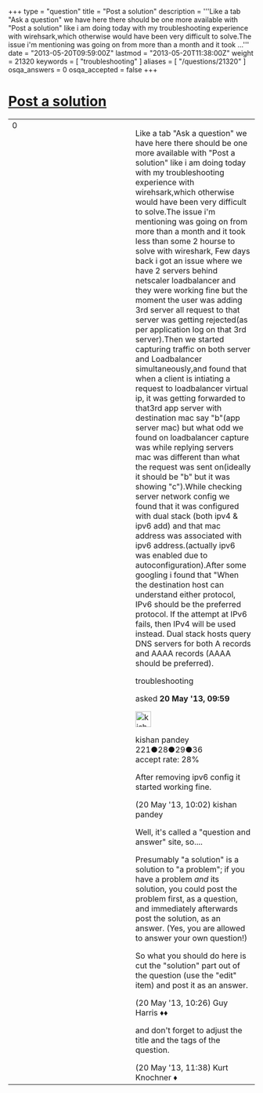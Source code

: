 +++
type = "question"
title = "Post a solution"
description = '''Like a tab &quot;Ask a question&quot; we have here there should be one more available with &quot;Post a solution&quot; like i am doing today with my troubleshooting experience with wirehsark,which otherwise would have been very difficult to solve.The issue i&#x27;m mentioning was going on from more than a month and it took ...'''
date = "2013-05-20T09:59:00Z"
lastmod = "2013-05-20T11:38:00Z"
weight = 21320
keywords = [ "troubleshooting" ]
aliases = [ "/questions/21320" ]
osqa_answers = 0
osqa_accepted = false
+++

<div class="headNormal">

# [Post a solution](/questions/21320/post-a-solution)

</div>

<div id="main-body">

<div id="askform">

<table id="question-table" style="width:100%;"><colgroup><col style="width: 50%" /><col style="width: 50%" /></colgroup><tbody><tr class="odd"><td style="width: 30px; vertical-align: top"><div class="vote-buttons"><span id="post-21320-upvote" class="ajax-command post-vote up" rel="nofollow" title="I like this post (click again to cancel)"> </span><div id="post-21320-score" class="post-score" title="current number of votes">0</div><span id="post-21320-downvote" class="ajax-command post-vote down" rel="nofollow" title="I dont like this post (click again to cancel)"> </span> <span id="favorite-mark" class="ajax-command favorite-mark" rel="nofollow" title="mark/unmark this question as favorite (click again to cancel)"> </span><div id="favorite-count" class="favorite-count"></div></div></td><td><div id="item-right"><div class="question-body"><p>Like a tab "Ask a question" we have here there should be one more available with "Post a solution" like i am doing today with my troubleshooting experience with wirehsark,which otherwise would have been very difficult to solve.The issue i'm mentioning was going on from more than a month and it took less than some 2 hourse to solve with wireshark, Few days back i got an issue where we have 2 servers behind netscaler loadbalancer and they were working fine but the moment the user was adding 3rd server all request to that server was getting rejected(as per application log on that 3rd server).Then we started capturing traffic on both server and Loadbalancer simultaneously,and found that when a client is intiating a request to loadbalancer virtual ip, it was getting forwarded to that3rd app server with destination mac say "b"(app server mac) but what odd we found on loadbalancer capture was while replying servers mac was different than what the request was sent on(ideally it should be "b" but it was showing "c").While checking server network config we found that it was configured with dual stack (both ipv4 &amp; ipv6 add) and that mac address was associated with ipv6 address.(actually ipv6 was enabled due to autoconfiguration).After some googling i found that "When the destination host can understand either protocol, IPv6 should be the preferred protocol. If the attempt at IPv6 fails, then IPv4 will be used instead. Dual stack hosts query DNS servers for both A records and AAAA records (AAAA should be preferred).</p></div><div id="question-tags" class="tags-container tags"><span class="post-tag tag-link-troubleshooting" rel="tag" title="see questions tagged &#39;troubleshooting&#39;">troubleshooting</span></div><div id="question-controls" class="post-controls"></div><div class="post-update-info-container"><div class="post-update-info post-update-info-user"><p>asked <strong>20 May '13, 09:59</strong></p><img src="https://secure.gravatar.com/avatar/6f9cdab5081b4272d1abf703a2689372?s=32&amp;d=identicon&amp;r=g" class="gravatar" width="32" height="32" alt="kishan%20pandey&#39;s gravatar image" /><p><span>kishan pandey</span><br />
<span class="score" title="221 reputation points">221</span><span title="28 badges"><span class="badge1">●</span><span class="badgecount">28</span></span><span title="29 badges"><span class="silver">●</span><span class="badgecount">29</span></span><span title="36 badges"><span class="bronze">●</span><span class="badgecount">36</span></span><br />
<span class="accept_rate" title="Rate of the user&#39;s accepted answers">accept rate:</span> <span title="kishan pandey has 2 accepted answers">28%</span></p></div></div><div id="comments-container-21320" class="comments-container"><span id="21321"></span><div id="comment-21321" class="comment"><div id="post-21321-score" class="comment-score"></div><div class="comment-text"><p>After removing ipv6 config it started working fine.</p></div><div id="comment-21321-info" class="comment-info"><span class="comment-age">(20 May '13, 10:02)</span> <span class="comment-user userinfo">kishan pandey</span></div></div><span id="21322"></span><div id="comment-21322" class="comment"><div id="post-21322-score" class="comment-score"></div><div class="comment-text"><p>Well, it's called a "question and answer" site, so....</p><p>Presumably "a solution" is a solution to "a problem"; if you have a problem <em>and</em> its solution, you could post the problem first, as a question, and immediately afterwards post the solution, as an answer. (Yes, you are allowed to answer your own question!)</p><p>So what you should do here is cut the "solution" part out of the question (use the "edit" item) and post it as an answer.</p></div><div id="comment-21322-info" class="comment-info"><span class="comment-age">(20 May '13, 10:26)</span> <span class="comment-user userinfo">Guy Harris ♦♦</span></div></div><span id="21324"></span><div id="comment-21324" class="comment"><div id="post-21324-score" class="comment-score"></div><div class="comment-text"><p>and don't forget to adjust the title and the tags of the question.</p></div><div id="comment-21324-info" class="comment-info"><span class="comment-age">(20 May '13, 11:38)</span> <span class="comment-user userinfo">Kurt Knochner ♦</span></div></div></div><div id="comment-tools-21320" class="comment-tools"></div><div class="clear"></div><div id="comment-21320-form-container" class="comment-form-container"></div><div class="clear"></div></div></td></tr></tbody></table>

</div>

</div>

